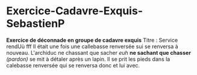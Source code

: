 # Exercice-Cadavre-Exquis-SebastienP
**Exercice de déconnade en groupe de cadavre exquis**
Titre : Service rendUù fff
Il était une fois une callebasse renversée sui se renversa à nouveau.
L'archiduc ne chassant que sacher *euh* **ne sachant que chasser** *(pardon)* se mit	 à détaler après un lapin.
Il se prit les pieds dans la calebasse renversée qui se renversa donc et lui avec. 	 	
